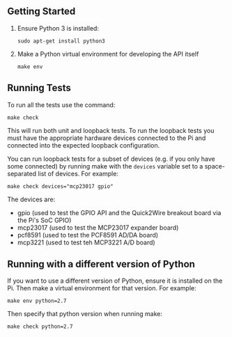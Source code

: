 Getting Started
---------------

 1. Ensure Python 3 is installed:
 
        sudo apt-get install python3

 2. Make a Python virtual environment for developing the API itself

        make env


Running Tests
-------------

To run all the tests use the command:

    make check

This will run both unit and loopback tests. To run the loopback tests you must have the appropriate hardware devices connected to the Pi and connected into the expected loopback configuration.

You can run loopback tests for a subset of devices (e.g. if you only have some connected) by running make with the `devices` variable set to a space-separated list of devices.  For example:

    make check devices="mcp23017 gpio"

The devices are:

 * gpio (used to test the GPIO API and the Quick2Wire breakout board via the Pi's SoC GPIO)
 * mcp23017 (used to test the MCP23017 expander board)
 * pcf8591 (used to test the PCF8591 AD/DA board)
 * mcp3221 (used to test teh MCP3221 A/D board)



Running with a different version of Python
------------------------------------------

If you want to use a different version of Python, ensure it is installed on the Pi.  Then make a virtual environment for that version.  For example:

    make env python=2.7

Then specify that python version when running make:

    make check python=2.7

